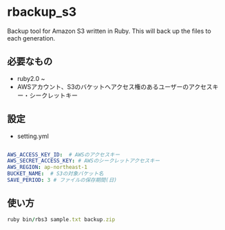 rbackup_s3
==========

Backup tool for Amazon S3 written in Ruby. This will back up the files to each generation.



## 必要なもの

* ruby2.0 ~ 
* AWSアカウント、S3のバケットへアクセス権のあるユーザーのアクセスキー・シークレットキー


## 設定

* setting.yml


``` yaml

AWS_ACCESS_KEY_ID:  # AWSのアクセスキー
AWS_SECRET_ACCESS_KEY: # AWSのシークレットアクセスキー
AWS_REGION: ap-northeast-1
BUCKET_NAME:  # S3の対象バケット名
SAVE_PERIOD: 3 # ファイルの保存期間(日)

```


## 使い方

```ruby
ruby bin/rbs3 sample.txt backup.zip
```

